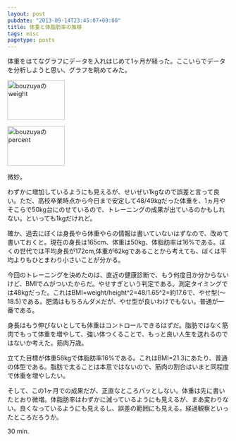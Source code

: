 ```yaml
---
layout: post
pubdate: "2013-09-14T23:45:07+09:00"
title: 体重と体脂肪率の推移
tags: misc
pagetype: posts
---
```

体重をはてなグラフにデータを入れはじめて1ヶ月が経った。ここいらでデータを分析しようと思い、グラフを眺めてみた。

<a href="http://graph.hatena.ne.jp/bouzuya/weight/"><img src="http://graph.hatena.ne.jp/bouzuya/graph?graphname=weight" width="130" height="90" alt="bouzuyaのweight"></a>

<a href="http://graph.hatena.ne.jp/bouzuya/percent/"><img src="http://graph.hatena.ne.jp/bouzuya/graph?graphname=percent" width="130" height="90" alt="bouzuyaのpercent"></a>

微妙。

わずかに増加しているようにも見えるが、せいぜい1kgなので誤差と言って良い。ただ、高校卒業時点から今日まで安定して48/49kgだった体重を、1ヵ月やそこらで50kg台にのせているので、トレーニングの成果が出ているのかもしれない。といっても1kgだけれど。

確か、過去にぼくは身長やら体重やらの情報は書いていないはずなので、改めて書いておくと。現在の身長は165cm、体重は50kg、体脂肪率は16%である。ぼくの世代では平均身長が172cm,体重が62kgであることから考えても、ぼくは平均よりもひとまわり小さいことが分かる。

今回のトレーニングを決めたのは、直近の健康診断で、もう何度目か分からないけど、BMIで△がついたからだ。やせすぎという判定である。測定タイミングでは48kgだった。これはBMI=weight/height^2=48/1.65^2=約17.6で、やせ型(〜18.5)である。肥満はもちろんダメだが、やせ型が良いわけでもない。普通が一番である。

身長はもう伸びないとしても体重はコントロールできるはずだ。脂肪ではなく筋肉でもって体重を増やして、強い体つくることで、もっと良い人生を送れるのではないか考えた。筋肉万歳。

立てた目標が体重58kgで体脂肪率16%である。これはBMI=21.3にあたり、普通の体型である。脂肪で太ることは本意ではないので、筋肉の割合はいまと同程度で体重を増やしたい。

そして、この1ヶ月での成果だが、正直なところパッとしない。体重は先に書いたとおり微増。体脂肪率はわずかに減っているようにも見えるが、まあ変わりない。良くなっているようにも見えるし、誤差の範囲にも見える。経過観察といったところだろうか。

30 min.
